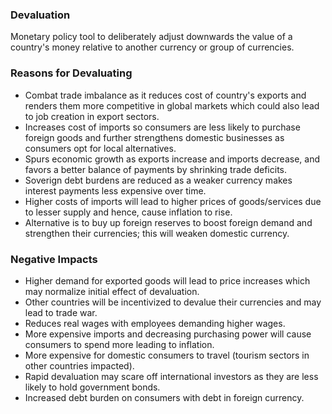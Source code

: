 ### Devaluation

Monetary policy tool to deliberately adjust downwards the value of a country's money relative to another currency or group of currencies.

### Reasons for Devaluating

- Combat trade imbalance as it reduces cost of country's exports and renders them more competitive in global markets which could also lead to job creation in export sectors.
- Increases cost of imports so consumers are less likely to purchase foreign goods and further strengthens domestic businesses as consumers opt for local alternatives.
- Spurs economic growth as exports increase and imports decrease, and favors a better balance of payments by shrinking trade deficits.
- Soverign debt burdens are reduced as a weaker currency makes interest payments less expensive over time.
- Higher costs of imports will lead to higher prices of goods/services due to lesser supply and hence, cause inflation to rise.
- Alternative is to buy up foreign reserves to boost foreign demand and strengthen their currencies; this will weaken domestic currency.

### Negative Impacts

- Higher demand for exported goods will lead to price increases which may normalize initial effect of devaluation.
- Other countries will be incentivized to devalue their currencies and may lead to trade war.
- Reduces real wages with employees demanding higher wages.
- More expensive imports and decreasing purchasing power will cause consumers to spend more leading to inflation.
- More expensive for domestic consumers to travel (tourism sectors in other countries impacted).
- Rapid devaluation may scare off international investors as they are less likely to hold government bonds.
- Increased debt burden on consumers with debt in foreign currency.

